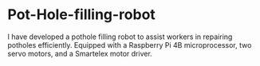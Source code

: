 # Pot-Hole-filling-robot
I have developed a pothole filling robot to assist workers in repairing potholes efficiently. Equipped with a Raspberry Pi 4B microprocessor, two servo motors, and a Smartelex motor driver.
